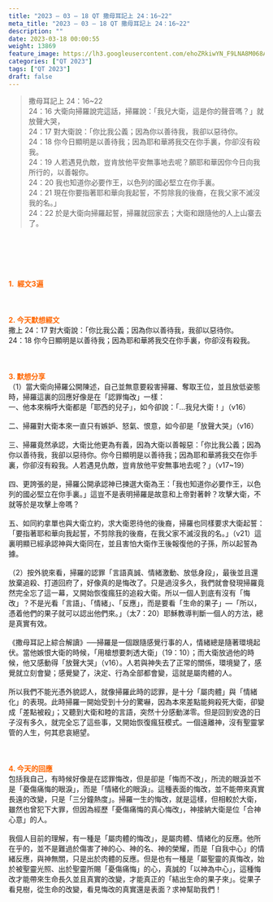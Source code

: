 ```yaml
---
title: "2023 – 03 – 18 QT 撒母耳記上 24：16~22"
meta_title: "2023 – 03 – 18 QT 撒母耳記上 24：16~22"
description: ""
date: 2023-03-18 00:00:55
weight: 13869
feature_image: https://lh3.googleusercontent.com/ehoZRkiwYN_F9LNA8M068AYxt73EavCZno-PD1cJRuf5BbSkQVUWr3gNEbt5kSs28Pb_Elg17kSrtf9ybWvojWoMV6I4tPM3vGRGDq6GkKkPdL2Gut4QAIw4-uykKUAtNiKgQKntvsU=w800
categories: ["QT 2023"]
tags: ["QT 2023"]
draft: false
---
```


<blockquote>撒母耳記上 24：16~22<br />
24：16 大衛向掃羅說完這話，掃羅說：「我兒大衛，這是你的聲音嗎？」就放聲大哭，<br />
24：17 對大衛說：「你比我公義；因為你以善待我，我卻以惡待你。<br />
24：18 你今日顯明是以善待我；因為耶和華將我交在你手裏，你卻沒有殺我。<br />
24：19 人若遇見仇敵，豈肯放他平安無事地去呢？願耶和華因你今日向我所行的，以善報你。<br />
24：20 我也知道你必要作王，以色列的國必堅立在你手裏。<br />
24：21 現在你要指著耶和華向我起誓，不剪除我的後裔，在我父家不滅沒我的名。」<br />
24：22 於是大衛向掃羅起誓，掃羅就回家去；大衛和跟隨他的人上山寨去了。</blockquote><br />
&nbsp;<br />
<br />
&nbsp;<br />
<br />
<span style="color: #ff6600;"><strong>1.  經文3遍</strong></span><br />
<br />
&nbsp;<br />
<br />
<span style="color: #ff6600;"><strong>2. 今天默想經文<br />
</strong></span>撒上 24：17 對大衛說：「你比我公義；因為你以善待我，我卻以惡待你。<br />
24：18 你今日顯明是以善待我；因為耶和華將我交在你手裏，你卻沒有殺我。<br />
<br />
&nbsp;<br />
<br />
<strong><span style="color: #ff6600;">3. 默想分享<br />
</span></strong>（1）當大衛向掃羅公開陳述，自己並無意要殺害掃羅、奪取王位，並且放低姿態時，掃羅這裏的回應好像是在「認罪悔改」一樣：<br />
一、他本來稱呼大衛都是「耶西的兒子」，如今卻說：「…我兒大衛！」（v16）<br />
<br />
二、掃羅對大衛本來一直只有嫉妒、怒氣、恨意，如今卻是「放聲大哭」（v16）<br />
<br />
三、掃羅竟然承認，大衛比他更為有義，因為大衛以善報惡：「你比我公義；因為你以善待我，我卻以惡待你。你今日顯明是以善待我；因為耶和華將我交在你手裏，你卻沒有殺我。人若遇見仇敵，豈肯放他平安無事地去呢？」（v17~19）<br />
<br />
四、更誇張的是，掃羅公開承認神已揀選大衛為王：「我也知道你必要作王，以色列的國必堅立在你手裏。」這豈不是表明掃羅是故意和上帝對著幹？攻擊大衛，不就等於是攻擊上帝嗎？<br />
<br />
五、如同約拿單也與大衛立約，求大衛恩待他的後裔，掃羅也同樣要求大衛起誓：「要指著耶和華向我起誓，不剪除我的後裔，在我父家不滅沒我的名。」（v21）這裏明顯已經承認神與大衛同在，並且害怕大衛作王後報復他的子孫，所以起誓為據。<br />
<br />
（2）按外貌來看，掃羅的認罪「言語真誠、情緒激動、放低身段」，最後並且還放棄追殺、打道回府了，好像真的是悔改了。只是過沒多久，我們就會發現掃羅竟然完全忘了這一幕，又開始恢復瘋狂的追殺大衛。所以一個人到底有沒有「悔改」？不是光看「言語」、「情緒」、「反應」，而是要看「生命的果子」—「所以，憑着他們的果子就可以認出他們來。」（太7：20）耶穌教導判斷一個人的方法，總是真實有效。<br />
<br />
《撒母耳記上綜合解讀》──掃羅是一個跟隨感覺行事的人，情緒總是隨著環境起伏。當他嫉恨大衛的時候，「用槍想要刺透大衛」（19：10）；而大衛放過他的時候，他又感動得「放聲大哭」（v16）。人若與神失去了正常的關係，環境變了，感覺就立刻會變；感覺變了，決定、行為全部都會變，這就是屬肉體的人。<br />
<br />
所以我們不能光憑外貌認人，就像掃羅此時的認罪，是十分「屬肉體」與「情緒化」的表現。此時掃羅一開始受到十分的驚嚇，因為本來差點能夠殺死大衛，卻變成「差點被殺」；又聽到大衛和睦的言語，突然十分感動涕零。但是回到安逸的日子沒有多久，就完全忘了這些事，又開始恢復瘋狂模式。一個遠離神，沒有聖靈掌管的人生，何其悲哀絕望。<br />
<br />
&nbsp;<br />
<br />
<strong style="font-size: inherit;"><span style="color: #ff6600;">4. 今天的回應<br />
</span></strong>包括我自己，有時候好像是在認罪悔改，但是卻是「悔而不改」，所流的眼淚並不是「憂傷痛悔的眼淚」，而是「情緒化的眼淚」。這種表面的悔改，並不能帶來真實長遠的改變，只是「三分鐘熱度」。掃羅一生的悔改，就是這樣，但相較於大衛，雖然也曾犯下大罪，但因為經歷「憂傷痛悔的真心悔改」，神接納大衛是位「合神心意」的人。<br />
<br />
我個人目前的理解，有一種是「屬肉體的悔改」，是屬肉體、情緒化的反應。他所在乎的，並不是難過於傷害了神的心、神的名、神的榮耀，而是「自我中心」的情緒反應，與神無關，只是出於肉體的反應。但是也有一種是「屬聖靈的真悔改，始於被聖靈光照、出於聖靈所賜「憂傷痛悔」的心，真誠的「以神為中心」，這種悔改才能帶來生命長久並且真實的改變，才能真正的「結出生命的果子來」。從果子看見樹，從生命的改變，看見悔改的真實還是表面？求神幫助我們！<br />
<br />
&nbsp;
        